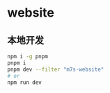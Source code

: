 # website

## 本地开发

```bash
npm i -g pnpm
pnpm i
pnpm dev --filter "m7s-website"
# or
npm run dev
```
